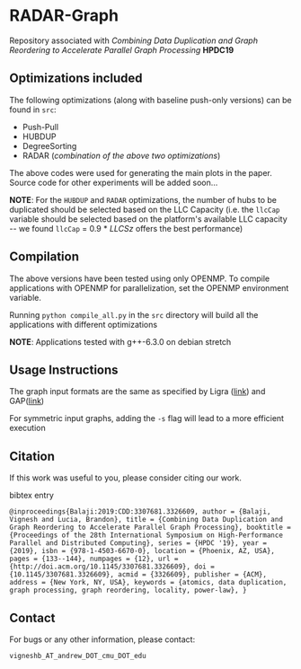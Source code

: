 # RADAR-Graph

Repository associated with _Combining Data Duplication and Graph Reordering to 
Accelerate Parallel Graph Processing_ **HPDC19**

## Optimizations included

The following optimizations (along with baseline push-only versions) can 
be found in `src`:
* Push-Pull
* HUBDUP
* DegreeSorting
* RADAR (_combination of the above two optimizations_)

The above codes were used for generating the main plots in the paper. Source
code for other experiments will be added soon...

**NOTE**: For the `HUBDUP` and `RADAR` optimizations, the number of hubs to be 
duplicated should be selected based on the LLC Capacity (i.e. the `llcCap` 
variable should be selected based on the platform's available LLC capacity --
we found `llcCap` = 0.9 * _LLCSz_ offers the best performance)

## Compilation

The above versions have been tested using only OPENMP. To compile 
applications with OPENMP for parallelization, set the OPENMP environment
variable. 

Running `python compile_all.py` in the `src` directory will build all 
the applications with different optimizations

**NOTE**: Applications tested with g++-6.3.0 on debian stretch

## Usage Instructions

The graph input formats are the same as specified by Ligra ([link](https://github.com/jshun/ligra#input-format-for-ligra-applications-and-the-ligra-encoder)) and GAP([link](https://github.com/sbeamer/gapbs#graph-loading))

For symmetric input graphs, adding the `-s` flag will lead to a more efficient execution

## Citation

If this work was useful to you, please consider citing our work. 

bibtex entry

`@inproceedings{Balaji:2019:CDD:3307681.3326609,
 author = {Balaji, Vignesh and Lucia, Brandon},
 title = {Combining Data Duplication and Graph Reordering to Accelerate Parallel Graph Processing},
 booktitle = {Proceedings of the 28th International Symposium on High-Performance Parallel and Distributed Computing},
 series = {HPDC '19},
 year = {2019},
 isbn = {978-1-4503-6670-0},
 location = {Phoenix, AZ, USA},
 pages = {133--144},
 numpages = {12},
 url = {http://doi.acm.org/10.1145/3307681.3326609},
 doi = {10.1145/3307681.3326609},
 acmid = {3326609},
 publisher = {ACM},
 address = {New York, NY, USA},
 keywords = {atomics, data duplication, graph processing, graph reordering, locality, power-law},
}`


## Contact

For bugs or any other information, please contact:

`vigneshb_AT_andrew_DOT_cmu_DOT_edu`

